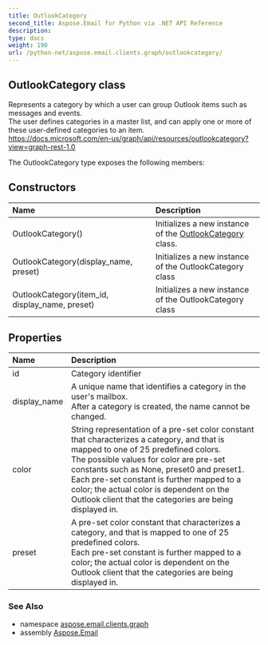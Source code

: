 ```yaml
---
title: OutlookCategory
second_title: Aspose.Email for Python via .NET API Reference
description: 
type: docs
weight: 190
url: /python-net/aspose.email.clients.graph/outlookcategory/
---
```


## OutlookCategory class

Represents a category by which a user can group Outlook items such as messages and events. <br/>            The user defines categories in a master list, and can apply one or more of these user-defined categories to an item.<br/>            https://docs.microsoft.com/en-us/graph/api/resources/outlookcategory?view=graph-rest-1.0

The OutlookCategory type exposes the following members:
## Constructors
| Name | Description |
| :- | :- |
|OutlookCategory()|Initializes a new instance of the [OutlookCategory](/python-net/aspose.email.clients.graph/outlookcategory/) class.|
|OutlookCategory(display_name, preset)|Initializes a new instance of the OutlookCategory class|
|OutlookCategory(item_id, display_name, preset)|Initializes a new instance of the OutlookCategory class|
## Properties
| Name | Description |
| :- | :- |
|id|Category identifier|
|display_name|A unique name that identifies a category in the user's mailbox. <br/>            After a category is created, the name cannot be changed.|
|color|String representation of a pre-set color constant that characterizes a category, and that is mapped to one of 25 predefined colors.<br/>            The possible values for color are pre-set constants such as None, preset0 and preset1. <br/>            Each pre-set constant is further mapped to a color; the actual color is dependent on the Outlook client that the categories are being displayed in.|
|preset|A pre-set color constant that characterizes a category, and that is mapped to one of 25 predefined colors. <br/>            Each pre-set constant is further mapped to a color; the actual color is dependent on the Outlook client that the categories are being displayed in.|

### See Also

* namespace [aspose.email.clients.graph](/python-net/aspose.email.clients.graph/)
* assembly [Aspose.Email](/python-net/)

